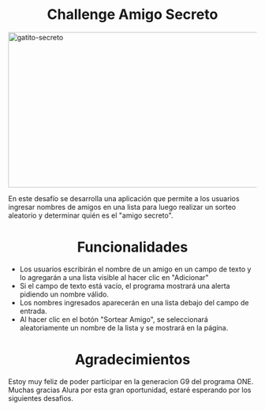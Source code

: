 <h1 align="center"> Challenge Amigo Secreto</h1>

<img width="851" height="315" alt="gatito-secreto" src="https://github.com/user-attachments/assets/6a4ae648-74d8-49c3-a198-0d8babca03c9" />


En este desafío se desarrolla una aplicación que permite a los usuarios ingresar nombres de amigos en una lista para luego realizar un sorteo aleatorio y determinar quién es el "amigo secreto".

<h1 align="center"> Funcionalidades</h1>

+ Los usuarios escribirán el nombre de un amigo en un campo de texto y lo agregarán a una lista visible al hacer clic en "Adicionar"
+ Si el campo de texto está vacío, el programa mostrará una alerta pidiendo un nombre válido.
+ Los nombres ingresados aparecerán en una lista debajo del campo de entrada.
+ Al hacer clic en el botón "Sortear Amigo", se seleccionará aleatoriamente un nombre de la lista y se mostrará en la página.

<h1 align="center"> Agradecimientos</h1>
Estoy muy feliz de poder participar en la generacion G9 del programa ONE. Muchas gracias Alura por esta gran oportunidad, estaré esperando por los siguientes desafios.
